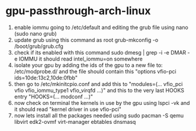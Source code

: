 # gpu-passthrough-arch-linux

1) enable iommu going to /etc/default and editing the grub file using nano (sudo nano grub)
2) update grub using this command as root grub-mkconfig -o /boot/grub/grub.cfg 
3) check if its enabled with this command sudo dmesg | grep -i -e DMAR -e IOMMU it should read intel_iommu=on somewhere
4) isolate your gpu by adding the ids of the gpu to a new file to: /etc/modprobe.d/ and the file should contain this "options vfio-pci ids=10de:13c2,10de:0fbb"
5) then go to /etc/mkinitcpio.conf and add this to "modules=(... vfio_pci vfio vfio_iommu_type1 vfio_virqfd ...)" and this to the very last HOOKS entry "HOOKS=(... modconf ...)"
6) now check on terminal the kernels in use by the gpu using lspci -vk and it should read "kernel driver in use vfio-pci"  
7) now lets install all the packages needed using sudo pacman -S qemu libvirt edk2-ovmf virt-manager ebtables dnsmasq 
